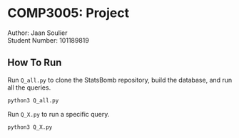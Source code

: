 # COMP3005: Project

Author: Jaan Soulier \
Student Number: 101189819

## How To Run

Run `Q_all.py` to clone the StatsBomb repository, build the database, and run all the queries.

```python
python3 Q_all.py
```

Run `Q_X.py` to run a specific query.

```python
python3 Q_X.py
```
